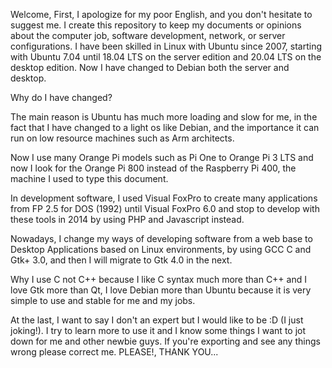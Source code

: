 Welcome, 
First, I apologize for my poor English, and you don't hesitate to suggest me. I create this repository to keep my documents or opinions about the computer job, software development, network, or server configurations. I have been skilled in Linux with Ubuntu since 2007, starting with Ubuntu 7.04 until 18.04 LTS on the server edition and 20.04 LTS on the desktop edition. Now I have changed to Debian both the server and desktop.

Why do I have changed?

The main reason is Ubuntu has much more loading and slow for me, in the fact that I have changed to a light os like Debian, and the importance it can run on low resource machines such as Arm architects.

Now I use many Orange Pi models such as Pi One to Orange Pi 3 LTS and now I look for the Orange Pi 800 instead of the Raspberry Pi 400, the machine I used to type this document.

In development software, I used Visual FoxPro to create many applications from FP 2.5 for DOS (1992) until Visual FoxPro 6.0 and stop to develop with these tools in 2014 by using PHP and Javascript instead.

Nowadays, I change my ways of developing software from a web base to Desktop Applications based on Linux environments, by using GCC C and Gtk+ 3.0, and then I will migrate to Gtk 4.0 in the next.

Why I use C not C++ because I like C syntax much more than C++ and I love Gtk more than Qt, I love Debian more than Ubuntu because it is very simple to use and stable for me and my jobs.

At the last, I want to say I don't an expert but I would like to be :D (I just joking!). I try to learn more to use it and I know some things I want to jot down for me and other newbie guys. If you're exporting and see any things wrong please correct me. PLEASE!, THANK YOU...
